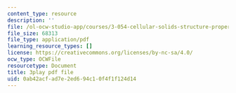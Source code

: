 ```yaml
---
content_type: resource
description: ''
file: /ol-ocw-studio-app/courses/3-054-cellular-solids-structure-properties-and-applications-spring-2015/0ab42acfad7e2ed694c10f4f1f124d14_q-9YlXesHtI.pdf
file_size: 68313
file_type: application/pdf
learning_resource_types: []
license: https://creativecommons.org/licenses/by-nc-sa/4.0/
ocw_type: OCWFile
resourcetype: Document
title: 3play pdf file
uid: 0ab42acf-ad7e-2ed6-94c1-0f4f1f124d14
---
```

